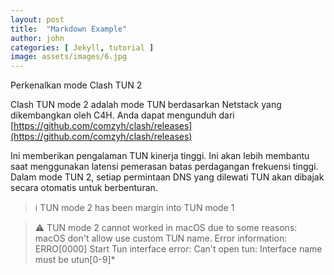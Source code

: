 ```yaml
---
layout: post
title:  "Markdown Example"
author: john
categories: [ Jekyll, tutorial ]
image: assets/images/6.jpg
---
```

Perkenalkan mode Clash TUN 2

Clash TUN mode 2 adalah mode TUN berdasarkan Netstack yang dikembangkan oleh C4H. Anda dapat mengunduh dari [https://github.com/comzyh/clash/releases](https://github.com/comzyh/clash/releases)

Ini memberikan pengalaman TUN kinerja tinggi. Ini akan lebih membantu saat menggunakan latensi pemerasan batas perdagangan frekuensi tinggi.
Dalam mode TUN 2, setiap permintaan DNS yang dilewati TUN akan dibajak secara otomatis untuk berbenturan.

> ℹ TUN mode 2 has been margin into TUN mode 1

> ⚠️ TUN mode 2 cannot worked in macOS due to some reasons: macOS don't allow use custom TUN name.
> Error information: 
> ERRO[0000] Start Tun interface error: Can't open tun: Interface name must be utun[0-9]*
